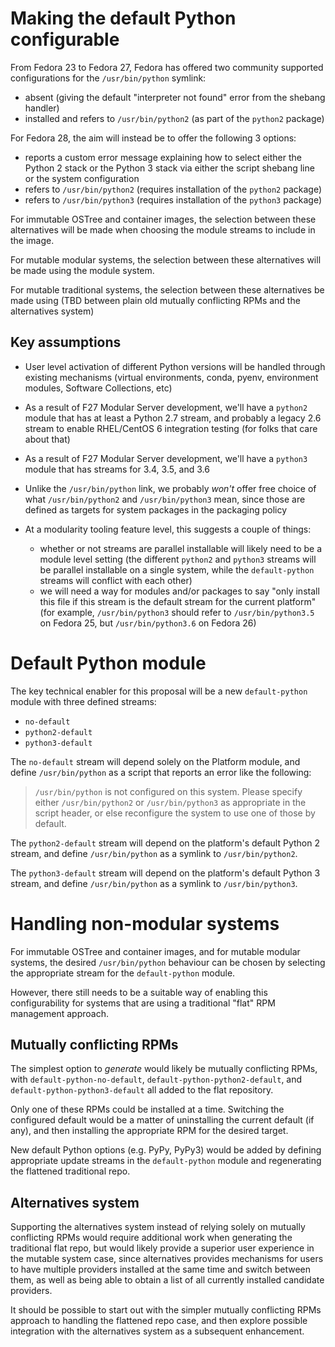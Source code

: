 # Making the default Python configurable

From Fedora 23 to Fedora 27, Fedora has offered two community supported
configurations for the `/usr/bin/python` symlink:

* absent (giving the default "interpreter not found" error from the shebang handler)
* installed and refers to `/usr/bin/python2` (as part of the `python2` package)

For Fedora 28, the aim will instead be to offer the following 3 options:

* reports a custom error message explaining how to select either the Python 2
  stack or the Python 3 stack via either the script shebang line or the system
  configuration
* refers to `/usr/bin/python2` (requires installation of the `python2` package)
* refers to `/usr/bin/python3` (requires installation of the `python3` package)

For immutable OSTree and container images, the selection between these
alternatives will be made when choosing the module streams to include in the
image.

For mutable modular systems, the selection between these alternatives will be
made using the module system.

For mutable traditional systems, the selection between these alternatives be
made using (TBD between plain old mutually conflicting RPMs and the
alternatives system)

## Key assumptions

* User level activation of different Python versions will be handled through
  existing mechanisms (virtual environments, conda, pyenv, environment modules,
  Software Collections, etc)
* As a result of F27 Modular Server development, we'll have a `python2` module
  that has at least a Python 2.7 stream, and probably a legacy 2.6 stream to
  enable RHEL/CentOS 6 integration testing (for folks that care about that)
* As a result of F27 Modular Server development, we'll have a `python3` module
  that has streams for 3.4, 3.5, and 3.6
* Unlike the `/usr/bin/python` link, we probably *won't* offer free choice of
  what `/usr/bin/python2` and `/usr/bin/python3` mean, since those are defined
  as targets for system packages in the packaging policy
* At a modularity tooling feature level, this suggests a couple of things:

  * whether or not streams are parallel installable will likely need to be a
    module level setting (the different `python2` and `python3` streams will be
    parallel installable on a single system, while the `default-python` streams
    will conflict with each other)
  * we will need a way for modules and/or packages to say "only install this
    file if this stream is the default stream for the current platform"
    (for example, `/usr/bin/python3` should refer to `/usr/bin/python3.5`
    on Fedora 25, but `/usr/bin/python3.6` on Fedora 26)

# Default Python module

The key technical enabler for this proposal will be a new `default-python`
module with three defined streams:

* `no-default`
* `python2-default`
* `python3-default`

The `no-default` stream will depend solely on the Platform module, and define
`/usr/bin/python` as a script that reports an error like the following:

> `/usr/bin/python` is not configured on this system. Please specify either
> `/usr/bin/python2` or `/usr/bin/python3` as appropriate in the script header,
> or else reconfigure the system to use one of those by default.

The `python2-default` stream will depend on the platform's default Python 2
stream, and define `/usr/bin/python` as a symlink to `/usr/bin/python2`.

The `python3-default` stream will depend on the platform's default Python 3
stream, and define `/usr/bin/python` as a symlink to `/usr/bin/python3`.

# Handling non-modular systems

For immutable OSTree and container images, and for mutable modular systems,
the desired `/usr/bin/python` behaviour can be chosen by selecting the
appropriate stream for the `default-python` module.

However, there still needs to be a suitable way of enabling this configurability
for systems that are using a traditional "flat" RPM management approach.

## Mutually conflicting RPMs

The simplest option to *generate* would likely be mutually conflicting RPMs,
with `default-python-no-default`, `default-python-python2-default`, and
`default-python-python3-default` all added to the flat repository.

Only one of these RPMs could be installed at a time. Switching the configured
default would be a matter of uninstalling the current default (if any), and
then installing the appropriate RPM for the desired target.

New default Python options (e.g. PyPy, PyPy3) would be added by defining
appropriate update streams in the `default-python` module and regenerating
the flattened traditional repo.

## Alternatives system

Supporting the alternatives system instead of relying solely on mutually
conflicting RPMs would require additional work when generating the traditional
flat repo, but would likely provide a superior user experience in the mutable
system case, since alternatives provides mechanisms for users to have multiple
providers installed at the same time and switch between them, as well as being
able to obtain a list of all currently installed candidate providers.

It should be possible to start out with the simpler mutually conflicting RPMs
approach to handling the flattened repo case, and then explore possible
integration with the alternatives system as a subsequent enhancement.
